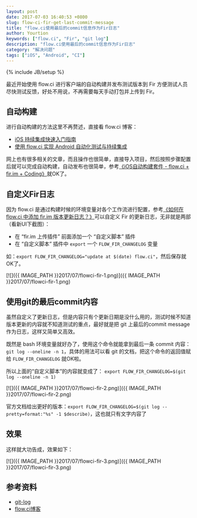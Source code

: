 ```yaml
---
layout: post
date: 2017-07-03 16:40:53 +0800
slug: flow-ci-fir-get-last-commit-message
title: "flow.ci使用最后的commit信息作为Fir日志"
author: Yourtion
keywords: ["flow.ci", "Fir", "git log"]
description: "flow.ci使用最后的commit信息作为Fir日志"
category: "解决问题"
tags: ["iOS", "Android", "CI"]
---
```

{% include JB/setup %}

最近开始使用 flow.ci 进行客户端的自动构建并发布测试版本到 Fir 方便测试人员尽快测试反馈，好处不用说，不再需要每天手动打包并上传到 Fir。

## 自动构建

进行自动构建的方法这里不再赘述，直接看 flow.ci 博客：

- [iOS 持续集成快速入门指南](http://blog.flow.ci/ci-weekly170609/)
- [使用 flow.ci 实现 Android 自动化测试与持续集成](http://blog.flow.ci/practice_language_android_emulator/)

网上也有很多相关的文章，而且操作也很简单，直接导入项目，然后按照步骤配置后就可以完成自动构建，自动发布也很简单，参考[《iOS自动构建套件 - flow.ci + fir.im + Coding》](http://blog.flow.ci/practices-ios-automatic-build-kit/)就OK了。

## 自定义Fir日志

因为 flow.ci 是通过构建时候的环境变量对各个工作流进行配置，参考[《如何在 flow.ci 中添加 fir.im 版本更新日志？》](http://blog.flow.ci/how-to-add-firim-version-updatelog-in-flowci/)可以自定义 Fir 的更新日志，无非就是两部（看新UI下截图）：

- 在 “fir.im 上传插件” 前面添加一个 “自定义脚本” 插件
- 在 “自定义脚本” 插件中 `export` 一个 `FLOW_FIR_CHANGELOG` 变量

如：`export FLOW_FIR_CHANGELOG="update at $(date) flow.ci"`，然后保存就OK了。

[![]({{ IMAGE_PATH }}2017/07/flowci-fir-1.png)]({{ IMAGE_PATH }}2017/07/flowci-fir-1.png) 

## 使用git的最后commit内容

虽然自定义了更新日志，但是内容只有个更新日期是没什么用的，测试时候不知道版本更新的内容就不知道测试的重点，最好就是把 git 上最后的commit message 作为日志，这样又简单又高效。

既然是 bash 环境变量就好办了，使用这个命令就能拿到最后一条 commit 内容：`git log --oneline -n 1`，具体的用法可以看 git 的文档，把这个命令的返回值赋给 `FLOW_FIR_CHANGELOG` 就OK啦。

所以上面的“自定义脚本”的内容就变成了： `export FLOW_FIR_CHANGELOG=$(git log --oneline -n 1)`

[![]({{ IMAGE_PATH }}2017/07/flowci-fir-2.png)]({{ IMAGE_PATH }}2017/07/flowci-fir-2.png) 

官方文档给出更好的版本：`export FLOW_FIR_CHANGELOG=$(git log --pretty=format:"%s" -1 $describe)`，这也就只有文字内容了

## 效果

这样就大功告成，效果如下：

[![]({{ IMAGE_PATH }}2017/07/flowci-fir-3.png)]({{ IMAGE_PATH }}2017/07/flowci-fir-3.png) 

## 参考资料

- [git-log](https://git-scm.com/docs/git-log)
- [flow.ci博客](http://blog.flow.ci/)
